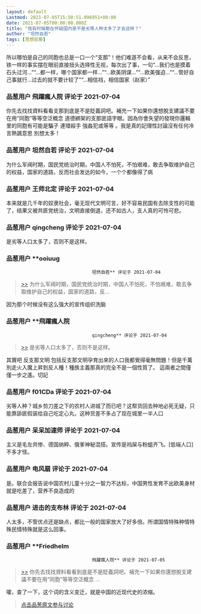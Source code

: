 ```yaml
---
layout: default
Lastmod: 2021-07-05T15:50:51.096951+00:00
date: 2021-07-05T00:00:00.000Z
title: "我有时候都在怀疑国内是不是劣等人种太多了才会这样？"
author: "坦然自若"
tags: [思想启蒙]
---
```


所以哪怕是自己的同胞也总是一口一个“支那”！他们难道不会看，从来不会反思，铁一样的事实摆在眼前直接扭头选择性无视，每次出了事，一句“…我们也是摸着石头过河…”“…都一样，哪个国家都一样…”“…欧美阴谋…”“…欧美强迫…”“…管好自己事就行…过去的就不要计较了”“…相信裆，相信国家（赵家）”

            
### 品葱用户 **飛躍瘋人院** 评论于 2021-07-04
        
你先去找找資料看看支那到底是不是貶義詞吧。補充一下如果你還想脫支建議不要在用“同胞”等等空泛概念 道德綁架的支那匪語字眼。因為你會失望的發現你邏輯里的同胞有可能是騙子 連環殺手 強姦犯或等等 。我是真的記理性討論沒有任何冷言熱諷意思 別想太多！
        


            
### 品葱用户 **坦然自若** 评论于 2021-07-04
        
为什么军阀时期，国民党统治时期，中国人不怕死，不怕艰难，敢去争取维护自己的权益，国家的道路，反而社会发达的如今，一个个都像得了病
        


            
### 品葱用户 **王师北定** 评论于 2021-07-04
        
本来就是几千年的奴隶社会，毫无现代文明可言，好不容易民国有去除支性的可能了，结果又被共匪党统治，文明直接倒退，还不如古人，支人真的可怜可悲。
        


            
### 品葱用户 **qingcheng** 评论于 2021-07-04
        
是劣等人口太多了，否则不是这样。
        


            
### 品葱用户 **ooiuug				
									坦然自若** 评论于 2021-07-04
        
> [\>>]( "/article/item_id-667997#") 为什么军阀时期，国民党统治时期，中国人不怕死，不怕艰难，敢去争取维护自己的权益，国家的道路，反...

  
因为那个时候没有这么强大的宣传组织洗脑
        


            
### 品葱用户 **飛躍瘋人院				
									qingcheng** 评论于 2021-07-04
        
> [\>>]( "/article/item_id-667999#") 是劣等人口太多了，否则不是这样。

  
其實吧 反支那文明 包括反支那文明孕育出來的人口我都覺得毫無問題！但是千萬別走火入魔上昇到反人種！種族主義那真的完全不是一個性質了。 這兩者之間僅僅一步之遙。切記
        


            
### 品葱用户 **f01CDa** 评论于 2021-07-04
        
劣等人种？城乡剪刀差之下的农村人进城了而已吧？这帮货回去种地必死无疑，只能靠舔匪假装给自己吃定心丸，这种货差不多占了现在城里一半人口
        


            
### 品葱用户 **呆呆加速师** 评论于 2021-07-04
        
主义是毛左共惨、德国纳粹、俄爹神秘混搭。宣传是裆屎与粉蛆齐飞。\[低端人口\]不多才怪。
        


            
### 品葱用户 **电风扇** 评论于 2021-07-04
        
是。联合会报告说中国农村儿童十分之一智力不达标，中国男性发育不出欧美身材就是吃差了，营养不良造成的
        


            
### 品葱用户 **进击的支布林** 评论于 2021-07-04
        
人太多，不管优点还是缺点，都比一般的国家放大了好多倍。所谓国情特殊种情特殊民情特殊就是这么回事。
        


            
### 品葱用户 **Friedhelm				
									飛躍瘋人院** 评论于 2021-07-05
        
> [\>>]( "/article/item_id-667996#") 你先去找找資料看看到底是不是貶義詞吧。補充一下如果你還想脫支建議不要在用“同胞”等等空泛概念 ...

  
  
嚯，查了一下，这个词的含义变迁，就是中国的近现代史的浓缩。
        






> [点击品葱原文参与讨论](https://pincong.rocks/article/33794)

